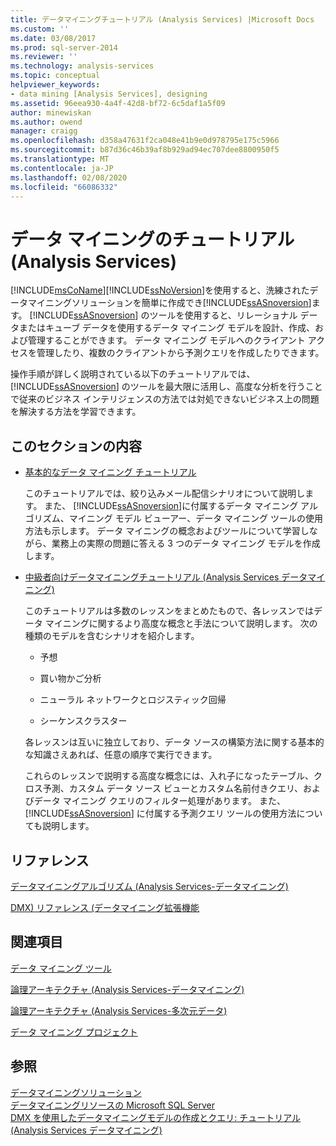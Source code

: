 ```yaml
---
title: データマイニングチュートリアル (Analysis Services) |Microsoft Docs
ms.custom: ''
ms.date: 03/08/2017
ms.prod: sql-server-2014
ms.reviewer: ''
ms.technology: analysis-services
ms.topic: conceptual
helpviewer_keywords:
- data mining [Analysis Services], designing
ms.assetid: 96eea930-4a4f-42d8-bf72-6c5daf1a5f09
author: minewiskan
ms.author: owend
manager: craigg
ms.openlocfilehash: d358a47631f2ca048e41b9e0d978795e175c5966
ms.sourcegitcommit: b87d36c46b39af8b929ad94ec707dee8800950f5
ms.translationtype: MT
ms.contentlocale: ja-JP
ms.lasthandoff: 02/08/2020
ms.locfileid: "66086332"
---
```

# <a name="data-mining-tutorials-analysis-services"></a>データ マイニングのチュートリアル (Analysis Services)
  [!INCLUDE[msCoName](../includes/msconame-md.md)][!INCLUDE[ssNoVersion](../includes/ssnoversion-md.md)]を使用すると、洗練されたデータマイニングソリューションを簡単に作成でき[!INCLUDE[ssASnoversion](../includes/ssasnoversion-md.md)]ます。 
  [!INCLUDE[ssASnoversion](../includes/ssasnoversion-md.md)] のツールを使用すると、リレーショナル データまたはキューブ データを使用するデータ マイニング モデルを設計、作成、および管理することができます。 データ マイニング モデルへのクライアント アクセスを管理したり、複数のクライアントから予測クエリを作成したりできます。  
  
 操作手順が詳しく説明されている以下のチュートリアルでは、[!INCLUDE[ssASnoversion](../includes/ssasnoversion-md.md)] のツールを最大限に活用し、高度な分析を行うことで従来のビジネス インテリジェンスの方法では対処できないビジネス上の問題を解決する方法を学習できます。  
  
## <a name="in-this-section"></a>このセクションの内容  
  
-   [基本的なデータ マイニング チュートリアル](../tutorials/basic-data-mining-tutorial.md)  
  
     このチュートリアルでは、絞り込みメール配信シナリオについて説明します。 また、 [!INCLUDE[ssASnoversion](../includes/ssasnoversion-md.md)]に付属するデータ マイニング アルゴリズム、マイニング モデル ビューアー、データ マイニング ツールの使用方法も示します。 データ マイニングの概念およびツールについて学習しながら、業務上の実際の問題に答える 3 つのデータ マイニング モデルを作成します。  
  
-   [中級者向けデータマイニングチュートリアル &#40;Analysis Services データマイニング&#41;](../tutorials/intermediate-data-mining-tutorial-analysis-services-data-mining.md)  
  
     このチュートリアルは多数のレッスンをまとめたもので、各レッスンではデータ マイニングに関するより高度な概念と手法について説明します。 次の種類のモデルを含むシナリオを紹介します。  
  
    -   予想  
  
    -   買い物かご分析  
  
    -   ニューラル ネットワークとロジスティック回帰  
  
    -   シーケンスクラスター  
  
     各レッスンは互いに独立しており、データ ソースの構築方法に関する基本的な知識さえあれば、任意の順序で実行できます。  
  
     これらのレッスンで説明する高度な概念には、入れ子になったテーブル、クロス予測、カスタム データ ソース ビューとカスタム名前付きクエリ、およびデータ マイニング クエリのフィルター処理があります。 また、[!INCLUDE[ssASnoversion](../includes/ssasnoversion-md.md)] に付属する予測クエリ ツールの使用方法についても説明します。  
  
## <a name="reference"></a>リファレンス  
 [データマイニングアルゴリズム &#40;Analysis Services-データマイニング&#41;](data-mining/data-mining-algorithms-analysis-services-data-mining.md)  
  
 [DMX&#41; リファレンス &#40;データマイニング拡張機能](/sql/dmx/data-mining-extensions-dmx-reference)  
  
## <a name="related-sections"></a>関連項目  
 [データ マイニング ツール](data-mining/data-mining-tools.md)  
  
 [論理アーキテクチャ &#40;Analysis Services-データマイニング&#41;](data-mining/logical-architecture-analysis-services-data-mining.md)  
  
 [論理アーキテクチャ &#40;Analysis Services-多次元データ&#41;](multidimensional-models/olap-logical/understanding-microsoft-olap-logical-architecture.md)  
  
 [データ マイニング プロジェクト](data-mining/data-mining-projects.md)  
  
## <a name="see-also"></a>参照  
 [データマイニングソリューション](data-mining/data-mining-solutions.md)   
 [データマイニングリソースの Microsoft SQL Server](https://go.microsoft.com/fwlink/?LinkId=97965)   
 [DMX を使用したデータマイニングモデルの作成とクエリ: チュートリアル &#40;Analysis Services データマイニング&#41;](../../2014/tutorials/create-query-data-mining-models-dmx-tutorials.md)  
  
  
